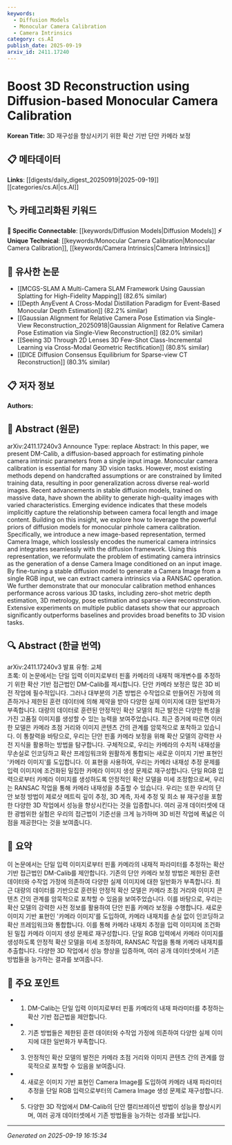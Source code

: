 ```yaml
---
keywords:
  - Diffusion Models
  - Monocular Camera Calibration
  - Camera Intrinsics
category: cs.AI
publish_date: 2025-09-19
arxiv_id: 2411.17240
---
```


<!-- KEYWORD_LINKING_METADATA:
{
  "processed_timestamp": "2025-09-22 21:54:45.752619",
  "vocabulary_version": "1.0",
  "selected_keywords": [
    "Diffusion Models",
    "Monocular Camera Calibration",
    "Camera Intrinsics"
  ],
  "rejected_keywords": [
    "3D Reconstruction"
  ],
  "similarity_scores": {
    "Diffusion Models": 0.8,
    "Monocular Camera Calibration": 0.78,
    "Camera Intrinsics": 0.75
  },
  "extraction_method": "AI_prompt_based",
  "budget_applied": true
}
-->


# Boost 3D Reconstruction using Diffusion-based Monocular Camera Calibration

**Korean Title:** 3D 재구성을 향상시키기 위한 확산 기반 단안 카메라 보정

## 📋 메타데이터

**Links**: [[digests/daily_digest_20250919|2025-09-19]]   [[categories/cs.AI|cs.AI]]

## 🏷️ 카테고리화된 키워드
**🔗 Specific Connectable**: [[keywords/Diffusion Models|Diffusion Models]]
**⚡ Unique Technical**: [[keywords/Monocular Camera Calibration|Monocular Camera Calibration]], [[keywords/Camera Intrinsics|Camera Intrinsics]]

## 🔗 유사한 논문
- [[MCGS-SLAM A Multi-Camera SLAM Framework Using Gaussian Splatting for High-Fidelity Mapping]] (82.6% similar)
- [[Depth AnyEvent A Cross-Modal Distillation Paradigm for Event-Based Monocular Depth Estimation]] (82.2% similar)
- [[Gaussian Alignment for Relative Camera Pose Estimation via Single-View Reconstruction_20250918|Gaussian Alignment for Relative Camera Pose Estimation via Single-View Reconstruction]] (82.0% similar)
- [[Seeing 3D Through 2D Lenses 3D Few-Shot Class-Incremental Learning via Cross-Modal Geometric Rectification]] (80.8% similar)
- [[DICE Diffusion Consensus Equilibrium for Sparse-view CT Reconstruction]] (80.3% similar)

## 📋 저자 정보

**Authors:** 

## 📄 Abstract (원문)

arXiv:2411.17240v3 Announce Type: replace 
Abstract: In this paper, we present DM-Calib, a diffusion-based approach for estimating pinhole camera intrinsic parameters from a single input image. Monocular camera calibration is essential for many 3D vision tasks. However, most existing methods depend on handcrafted assumptions or are constrained by limited training data, resulting in poor generalization across diverse real-world images. Recent advancements in stable diffusion models, trained on massive data, have shown the ability to generate high-quality images with varied characteristics. Emerging evidence indicates that these models implicitly capture the relationship between camera focal length and image content. Building on this insight, we explore how to leverage the powerful priors of diffusion models for monocular pinhole camera calibration. Specifically, we introduce a new image-based representation, termed Camera Image, which losslessly encodes the numerical camera intrinsics and integrates seamlessly with the diffusion framework. Using this representation, we reformulate the problem of estimating camera intrinsics as the generation of a dense Camera Image conditioned on an input image. By fine-tuning a stable diffusion model to generate a Camera Image from a single RGB input, we can extract camera intrinsics via a RANSAC operation. We further demonstrate that our monocular calibration method enhances performance across various 3D tasks, including zero-shot metric depth estimation, 3D metrology, pose estimation and sparse-view reconstruction. Extensive experiments on multiple public datasets show that our approach significantly outperforms baselines and provides broad benefits to 3D vision tasks.

## 🔍 Abstract (한글 번역)

arXiv:2411.17240v3 발표 유형: 교체  
초록: 이 논문에서는 단일 입력 이미지로부터 핀홀 카메라의 내재적 매개변수를 추정하기 위한 확산 기반 접근법인 DM-Calib를 제시합니다. 단안 카메라 보정은 많은 3D 비전 작업에 필수적입니다. 그러나 대부분의 기존 방법은 수작업으로 만들어진 가정에 의존하거나 제한된 훈련 데이터에 의해 제약을 받아 다양한 실제 이미지에 대한 일반화가 부족합니다. 대량의 데이터로 훈련된 안정적인 확산 모델의 최근 발전은 다양한 특성을 가진 고품질 이미지를 생성할 수 있는 능력을 보여주었습니다. 최근 증거에 따르면 이러한 모델은 카메라 초점 거리와 이미지 콘텐츠 간의 관계를 암묵적으로 포착하고 있습니다. 이 통찰력을 바탕으로, 우리는 단안 핀홀 카메라 보정을 위해 확산 모델의 강력한 사전 지식을 활용하는 방법을 탐구합니다. 구체적으로, 우리는 카메라의 수치적 내재성을 무손실로 인코딩하고 확산 프레임워크와 원활하게 통합되는 새로운 이미지 기반 표현인 '카메라 이미지'를 도입합니다. 이 표현을 사용하여, 우리는 카메라 내재성 추정 문제를 입력 이미지에 조건화된 밀집한 카메라 이미지 생성 문제로 재구성합니다. 단일 RGB 입력으로부터 카메라 이미지를 생성하도록 안정적인 확산 모델을 미세 조정함으로써, 우리는 RANSAC 작업을 통해 카메라 내재성을 추출할 수 있습니다. 우리는 또한 우리의 단안 보정 방법이 제로샷 메트릭 깊이 추정, 3D 계측, 자세 추정 및 희소 뷰 재구성을 포함한 다양한 3D 작업에서 성능을 향상시킨다는 것을 입증합니다. 여러 공개 데이터셋에 대한 광범위한 실험은 우리의 접근법이 기준선을 크게 능가하며 3D 비전 작업에 폭넓은 이점을 제공한다는 것을 보여줍니다.

## 📝 요약

이 논문에서는 단일 입력 이미지로부터 핀홀 카메라의 내재적 파라미터를 추정하는 확산 기반 접근법인 DM-Calib를 제안합니다. 기존의 단안 카메라 보정 방법은 제한된 훈련 데이터와 수작업 가정에 의존하여 다양한 실제 이미지에 대한 일반화가 부족합니다. 최근 대량의 데이터를 기반으로 훈련된 안정적 확산 모델은 카메라 초점 거리와 이미지 콘텐츠 간의 관계를 암묵적으로 포착할 수 있음을 보여주었습니다. 이를 바탕으로, 우리는 확산 모델의 강력한 사전 정보를 활용하여 단안 핀홀 카메라 보정을 수행합니다. 새로운 이미지 기반 표현인 '카메라 이미지'를 도입하여, 카메라 내재치를 손실 없이 인코딩하고 확산 프레임워크와 통합합니다. 이를 통해 카메라 내재치 추정을 입력 이미지에 조건화된 밀집 카메라 이미지 생성 문제로 재구성합니다. 단일 RGB 입력에서 카메라 이미지를 생성하도록 안정적 확산 모델을 미세 조정하여, RANSAC 작업을 통해 카메라 내재치를 추출합니다. 다양한 3D 작업에서 성능 향상을 입증하며, 여러 공개 데이터셋에서 기존 방법들을 능가하는 결과를 보여줍니다.

## 🎯 주요 포인트

- 1. DM-Calib는 단일 입력 이미지로부터 핀홀 카메라의 내재 파라미터를 추정하는 확산 기반 접근법을 제안합니다.

- 2. 기존 방법들은 제한된 훈련 데이터와 수작업 가정에 의존하여 다양한 실제 이미지에 대한 일반화가 부족합니다.

- 3. 안정적인 확산 모델의 발전은 카메라 초점 거리와 이미지 콘텐츠 간의 관계를 암묵적으로 포착할 수 있음을 보여줍니다.

- 4. 새로운 이미지 기반 표현인 Camera Image를 도입하여 카메라 내재 파라미터 추정을 단일 RGB 입력으로부터의 Camera Image 생성 문제로 재구성합니다.

- 5. 다양한 3D 작업에서 DM-Calib의 단안 캘리브레이션 방법이 성능을 향상시키며, 여러 공개 데이터셋에서 기존 방법들을 능가하는 성과를 보입니다.

---

*Generated on 2025-09-19 16:15:34*